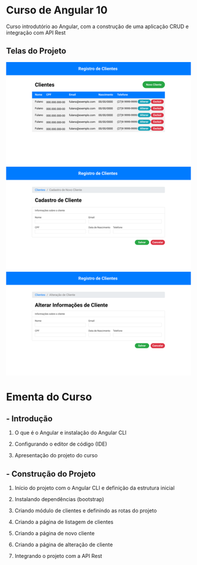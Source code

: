 # Curso de Angular 10

Curso introdutório ao Angular, com a construção de uma aplicação CRUD e integração com API Rest

## Telas do Projeto

![Listagem de Clientes](UI/Listagem-de-clientes.png)
![Cadastro de Cliente](UI/Cadastro-de-cliente.png)
![Alteração de Cliente](UI/Alteracao-de-cliente.png)

# Ementa do Curso

## - Introdução

1.  O que é o Angular e instalação do Angular CLI
    
2.  Configurando o editor de código (IDE)
    
3.  Apresentação do projeto do curso

## - Construção do Projeto

1.  Início do projeto com o Angular CLI e definição da estrutura inicial
    
2.  Instalando dependências (bootstrap)
    
3.  Criando módulo de clientes e definindo as rotas do projeto
    
4.  Criando a página de listagem de clientes
    
5.  Criando a página de novo cliente
    
6.  Criando a página de alteração de cliente
    
7.  Integrando o projeto com a API Rest
